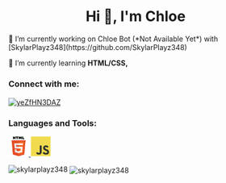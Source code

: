 <h1 align="center">Hi 👋, I'm Chloe</h1>
🔭 I’m currently working on Chloe Bot (*Not Available Yet*) with [SkylarPlayz348](https://github.com/SkylarPlayz348)

🌱 I’m currently learning **HTML/CSS,**


<h3 align="left">Connect with me:</h3>
<p align="left">
<a href="https://discord.gg/yeZfHN3DAZ" target="blank"><img align="center" src="https://raw.githubusercontent.com/rahuldkjain/github-profile-readme-generator/master/src/images/icons/Social/discord.svg" alt="yeZfHN3DAZ" height="30" width="40" /></a>
</p>

<h3 align="left">Languages and Tools:</h3>
<p align="left"> <a href="https://www.w3.org/html/" target="_blank" rel="noreferrer"> <img src="https://raw.githubusercontent.com/devicons/devicon/master/icons/html5/html5-original-wordmark.svg" alt="html5" width="40" height="40"/> </a> <a href="https://developer.mozilla.org/en-US/docs/Web/JavaScript" target="_blank" rel="noreferrer"> <img src="https://raw.githubusercontent.com/devicons/devicon/master/icons/javascript/javascript-original.svg" alt="javascript" width="40" height="40"/> </a> </p>

<p><img align="left" src="https://github-readme-stats.vercel.app/api/top-langs?username=Chloeser&show_icons=true&locale=en&layout=compact" alt="skylarplayz348" /></p>

<p>&nbsp;<img align="center" src="https://github-readme-stats.vercel.app/api?username=Chloeser8&show_icons=true&locale=en" alt="skylarplayz348" /></p>
